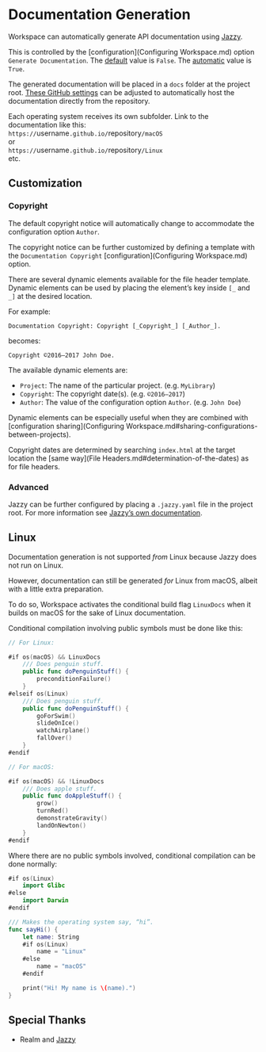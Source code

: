 <!--
 Documentation Generation.md

 This source file is part of the Workspace open source project.
 https://github.com/SDGGiesbrecht/Workspace

 Copyright ©2017 Jeremy David Giesbrecht and the Workspace project contributors.

 Soli Deo gloria.

 Licensed under the Apache Licence, Version 2.0.
 See http://www.apache.org/licenses/LICENSE-2.0 for licence information.
 -->

# Documentation Generation

Workspace can automatically generate API documentation using [Jazzy](https://github.com/realm/jazzy).

This is controlled by the [configuration](Configuring Workspace.md) option `Generate Documentation`. The [default](Responsibilities.md#default-vs-automatic) value is `False`. The [automatic](Responsibilities.md#default-vs-automatic) value is `True`.

The generated documentation will be placed in a `docs` folder at the project root. [These GitHub settings](https://help.github.com/articles/configuring-a-publishing-source-for-github-pages/#publishing-your-github-pages-site-from-a-docs-folder-on-your-master-branch) can be adjusted to automatically host the documentation directly from the repository.

Each operating system receives its own subfolder. Link to the documentation like this:<br>
`https://`username`.github.io/`repository`/macOS`<br>
or<br>
`https://`username`.github.io/`repository`/Linux`<br>
etc.

## Customization

### Copyright

The default copyright notice will automatically change to accommodate the configuration option `Author`.

The copyright notice can be further customized by defining a template with the `Documentation Copyright` [configuration](Configuring Workspace.md) option.

There are several dynamic elements available for the file header template. Dynamic elements can be used by placing the element’s key inside `[_` and `_]` at the desired location.

For example:
```
Documentation Copyright: Copyright [_Copyright_] [_Author_].
```
becomes:
```
Copyright ©2016–2017 John Doe.
```

The available dynamic elements are:

- `Project`: The name of the particular project. (e.g. `MyLibrary`)
- `Copyright`: The copyright date(s). (e.g. `©2016–2017`)
- `Author`: The value of the configuration option `Author`. (e.g. `John Doe`)

Dynamic elements can be especially useful when they are combined with [configuration sharing](Configuring Workspace.md#sharing-configurations-between-projects).

Copyright dates are determined by searching `index.html` at the target location the [same way](File Headers.md#determination-of-the-dates) as for file headers.

### Advanced

Jazzy can be further configured by placing a `.jazzy.yaml` file in the project root. For more information see [Jazzy’s own documentation](https://github.com/realm/jazzy).

## Linux

Documentation generation is not supported *from* Linux because Jazzy does not run on Linux.

However, documentation can still be generated *for* Linux from macOS, albeit with a little extra preparation.

To do so, Workspace activates the conditional build flag `LinuxDocs` when it builds on macOS for the sake of Linux documentation.

Conditional compilation involving public symbols must be done like this:

```swift
// For Linux:

#if os(macOS) && LinuxDocs
    /// Does penguin stuff.
    public func doPenguinStuff() {
        preconditionFailure()
    }
#elseif os(Linux)
    /// Does penguin stuff.
    public func doPenguinStuff() {
        goForSwim()
        slideOnIce()
        watchAirplane()
        fallOver()
    }
#endif

// For macOS:

#if os(macOS) && !LinuxDocs
    /// Does apple stuff.
    public func doAppleStuff() {
        grow()
        turnRed()
        demonstrateGravity()
        landOnNewton()
    }
#endif
```

Where there are no public symbols involved, conditional compilation can be done normally:
```swift
#if os(Linux)
    import Glibc
#else
    import Darwin
#endif

/// Makes the operating system say, “hi”.
func sayHi() {
    let name: String
    #if os(Linux)
        name = "Linux"
    #else
        name = "macOS"
    #endif

    print("Hi! My name is \(name).")
}
```

## Special Thanks

- Realm and [Jazzy](https://github.com/realm/jazzy)

